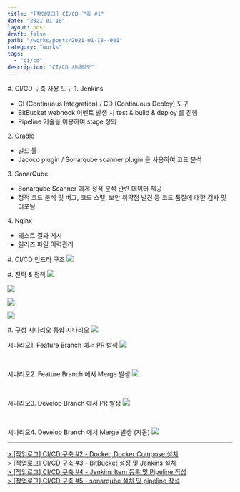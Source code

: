 ```yaml
---
title: "[작업로그] CI/CD 구축 #1"
date: "2021-01-18"
layout: post
draft: false
path: "/works/posts/2021-01-18--001"
category: "works"
tags:
  - "ci/cd"
description: "CI/CD 시나리오"
---
```


<span class="title__sub1">#. CI/CD 구축 사용 도구 </span>
<span class="title__sub3">1. Jenkins</span>
- CI (Continuous Integration) / CD (Continuous Deploy) 도구
- BitBucket webhook 이벤트 발생 시 test & build & deploy 를 진행
- Pipeline 기술을 이용하여 stage 정의

<span class="title__sub3">2. Gradle</span>
- 빌드 툴
- Jacoco plugin / Sonarqube scanner plugin 을 사용하여 코드 분석

<span class="title__sub3">3. SonarQube</span>
- Sonarqube Scanner 에게 정적 분석 관련 데이터 제공
- 정적 코드 분석 및 버그, 코드 스멜, 보안 취약점 발견 등 코드 품질에 대한 검사 및 리포팅

<span class="title__sub3">4. Nginx</span>
- 테스트 결과 게시
- 릴리즈 파일 이력관리



<span class="title__sub1">#. CI/CD 인프라 구조 </span>
![](./001-01.PNG)


<span class="title__sub1">#. 전략 & 정책 </span>
![](./001-02.PNG)

![](./001-03.PNG)

![](./001-04.PNG)

![](./001-05.PNG)


<span class="title__sub1">#. 구성 시나리오 </span>
<span class="title__sub2">통합 시나리오</span>
![](./001-06.PNG)

<span class="title__sub2">시나리오1. Feature Branch 에서 PR 발생</span>
![](./001-07.PNG)

<br/>

<span class="title__sub2">시나리오2. Feature Branch 에서 Merge 발생</span>
![](./001-08.PNG)

<br/>

<span class="title__sub2">시나리오3. Develop Branch 에서 PR 발생</span>
![](./001-09.PNG)

<br/>

<span class="title__sub2">시나리오4. Develop Branch 에서 Merge 발생 (자동)</span>
![](./001-10.PNG)


---

[> [작업로그] CI/CD 구축 #2 - Docker, Docker Compose 설치](https://eunyoung-autocrypt.github.io/devHistoryBlog/works/posts/2021-01-18--002)  
[> [작업로그] CI/CD 구축 #3 - BitBucket 설정 및 Jenkins 설치](https://eunyoung-autocrypt.github.io/devHistoryBlog/works/posts/2021-01-18--003)  
[> [작업로그] CI/CD 구축 #4 - Jenkins Item 등록 및 Pipeline 작성](https://eunyoung-autocrypt.github.io/devHistoryBlog/works/posts/2021-01-21--001)  
[> [작업로그] CI/CD 구축 #5 - sonarqube 설치 및 pipeline 작성](https://eunyoung-autocrypt.github.io/devHistoryBlog/works/posts/2021-01-23--002)  
